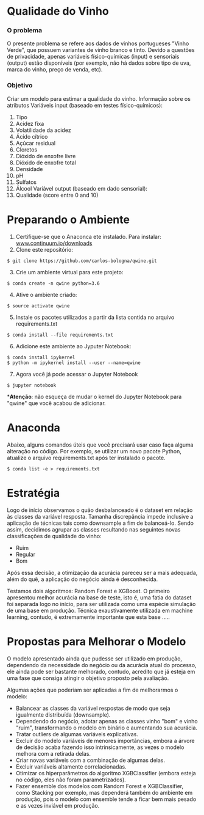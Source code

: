 # Qualidade do Vinho

### O problema
O presente problema se refere aos dados de vinhos portugueses "Vinho Verde", que possuem
variantes de vinho branco e tinto. Devido a questões de privacidade, apenas variáveis
físico-químicas (input) e sensoriais (output) estão disponíveis (por exemplo, não há dados
sobre tipo de uva, marca do vinho, preço de venda, etc).

### Objetivo
Criar um modelo para estimar a qualidade do vinho.
Informação sobre os atributos
Variáveis input (baseado em testes físico-químicos):
1. Tipo
2. Acidez fixa
3. Volatilidade da acidez
4. Ácido cítrico
5. Açúcar residual
6. Cloretos
7. Dióxido de enxofre livre
8. Dióxido de enxofre total
9. Densidade
10. pH
11. Sulfatos
12. Álcool
Variável output (baseado em dado sensorial):
13. Qualidade (score entre 0 and 10)

# Preparando o Ambiente

  1. Certifique-se que o Anaconca ete instalado. Para instalar: www.continuum.io/downloads
  2. Clone este repositório: 
  ```
  $ git clone https://github.com/carlos-bologna/qwine.git
  ```
  3. Crie um ambiente virtual para este projeto: 
  ```
  $ conda create -n qwine python=3.6
  ```
  4. Ative o ambiente criado: 
  ```
  $ source activate qwine
  ```
  5. Instale os pacotes utilizados a partir da lista contida no arquivo requirements.txt
  ```
  $ conda install --file requirements.txt
  ```
  6. Adicione este ambiente ao Jyputer Notebook: 
  ```
  $ conda install ipykernel
  $ python -m ipykernel install --user --name=qwine
  ```
  7. Agora você já pode acessar o Jupyter Notebook
  ```
  $ jupyter notebook
  ```
  ***Atenção**: não esqueça de mudar o kernel do Jupyter Notebook para "qwine" que você acabou de adicionar.

# Anaconda
Abaixo, alguns comandos úteis que você precisará usar caso faça alguma alteração no código.
Por exemplo, se utilizar um novo pacote Python, atualize o arquivo requirements.txt após ter instalado o pacote.
```
$ conda list -e > requirements.txt
```

# Estratégia
Logo de início observamos o quão desbalanceado é o dataset em relação às classes da variável resposta. Tamanha discrepância impede inclusive a aplicação de técnicas tais como downsample a fim de balanceá-lo.
Sendo assim, decidimos agrupar as classes resultando nas seguintes novas classificações de qualidade do vinho:
* Ruim
* Regular
* Bom

Após essa decisão, a otimização da acurácia pareceu ser a mais adequada, além do quê, a aplicação do negócio ainda é desconhecida.

Testamos dois algoritmos: Random Forest e XGBoost. O primeiro apresentou melhor acurácia na base de teste, isto é, uma fatia do dataset foi separada logo no início, para ser utilizada como uma espécie simulação de uma base em produção. Técnica exaustivamente utilizada em machine learning, contudo, é extremamente importante que esta base .....


# Propostas para Melhorar o Modelo

O modelo apresentado ainda que pudesse ser utilizado em produção, dependendo da necessidade do negócio ou da acurácia atual do processo, ele ainda pode ser bastante melhorado, contudo, acredito que já esteja em uma fase que consiga atingir o objetivo proposto pela avaliação.

Algumas ações que poderiam ser aplicadas a fim de melhorarmos o modelo:

* Balancear as classes da variável respostas de modo que seja igualmente distribuída (downsample).
* Dependendo do negócio, adotar apenas as classes vinho "bom" e vinho "ruim", transformando o modelo em binário e aumentando sua acurácia.
* Tratar outliers de algumas variáveis explicativas.
* Excluir do modelo variáveis de menores importâncias, embora a árvore de decisão acaba fazendo isso intrinsicamente, as vezes o modelo melhora com a retirada delas.
* Criar novas variáveis com a combinação de algumas delas.
* Excluir variáveis altamente correlacionadas.
* Otimizar os hiperparâmetros do algoritmo XGBClassifier (embora esteja no código, eles não foram parametrizados).
* Fazer ensemble dos modelos com Random Forest e XGBClassifier, como Stacking por exemplo, mas dependerá também do ambiente em produção, pois o modelo com ensemble tende a ficar bem mais pesado e as vezes inviável em produção.
